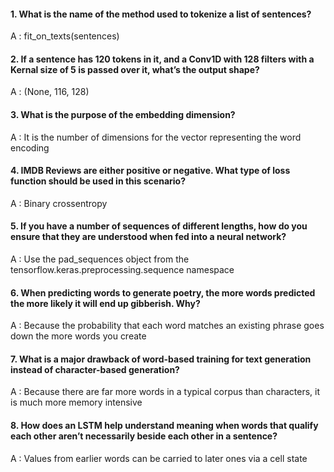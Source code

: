 #### 1. What is the name of the method used to tokenize a list of sentences?

A : fit_on_texts(sentences)

#### 2. If a sentence has 120 tokens in it, and a Conv1D with 128 filters with a Kernal size of 5 is passed over it, what’s the output shape?

A : (None, 116, 128)

#### 3. What is the purpose of the embedding dimension?

A : It is the number of dimensions for the vector representing the word encoding

#### 4. IMDB Reviews are either positive or negative. What type of loss function should be used in this scenario?

A : Binary crossentropy

#### 5. If you have a number of sequences of different lengths, how do you ensure that they are understood when fed into a neural network?

A : Use the pad_sequences object from the tensorflow.keras.preprocessing.sequence namespace

#### 6. When predicting words to generate poetry, the more words predicted the more likely it will end up gibberish. Why?

A : Because the probability that each word matches an existing phrase goes down the more words you create

#### 7. What is a major drawback of word-based training for text generation instead of character-based generation?

A : Because there are far more words in a typical corpus than characters, it is much more memory intensive
 
#### 8. How does an LSTM help understand meaning when words that qualify each other aren’t necessarily beside each other in a sentence?

A : Values from earlier words can be carried to later ones via a cell state
